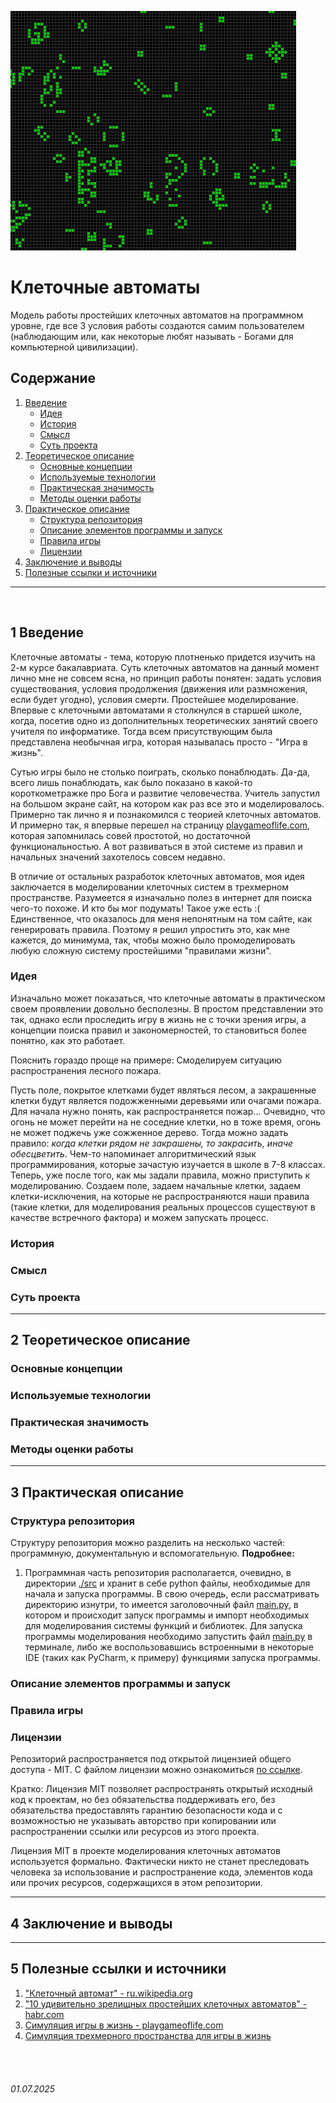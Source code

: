 ![title gif](./img/desription/title.gif)

# Клеточные автоматы

Модель работы простейших клеточных автоматов на программном уровне, где все 3 условия работы создаются самим пользователем (наблюдающим или, как некоторые любят называть - Богами для компьютерной цивилизации).  


## Содержание

1. [Введение](./README.md#1-введение)
   * [Идея](./README.md#идея)
   * [История](./README.md#история)
   * [Смысл](./README.md#смысл)
   * [Суть проекта](./README.md#суть-проекта)
2. [Теоретическое описание](./README.md#2-теоретическое-описание)
    * [Основные концепции](./README.md#основные-концепции)
    * [Используемые технологии](./README.md#используемые-технологии)
    * [Практическая значимость](./README.md#практическая-значимость)
    * [Методы оценки работы](./README.md#методы-оценки-работы)
3. [Практическое описание](./README.md#3-практическая-описание)
   * [Структура репозитория](./README.md#структура-репозитория)
   * [Описание элементов программы и запуск](./README.md#описание-элементов-программы-и-запуск)
   * [Правила игры](./README.md#правила-игры)
   * [Лицензии](./README.md#лицензии)
4. [Заключение и выводы](./README.md#4-заключение-и-выводы)
5. [Полезные ссылки и источники](./README.md#5-полезные-ссылки-и-источники)

---

<br>

## 1 Введение

Клеточные автоматы - тема, которую плотненько придется изучить на 2-м курсе бакалавриата. Суть клеточных автоматов на данный момент лично мне не совсем ясна, но принцип работы понятен: задать условия существования, условия продолжения (движения или размножения, если будет угодно), условия смерти. Простейшее моделирование. 
Впервые с клеточными автоматами я столкнулся в старшей школе, когда, посетив одно из дополнительных теоретических занятий своего учителя по информатике. Тогда всем присутствующим была представлена необычная игра, которая называлась просто - "Игра в жизнь". 

Сутью игры было не столько поиграть, сколько понаблюдать. Да-да, всего лишь понаблюдать, как было показано в какой-то короткометражке про Бога и развитие человечества. Учитель запустил на большом экране сайт, на котором как раз все это и моделировалось. Примерно так лично я и познакомился с теорией клеточных автоматов. И примерно так, я впервые перешел на страницу [playgameoflife.com](https://playgameoflife.com/), которая запомнилась совей простотой, но достаточной функциональностью.
А вот развиваться в этой системе из правил и начальных значений захотелось совсем недавно.

В отличие от остальных разработок клеточных автоматов, 
моя идея заключается в моделировании клеточных систем в трехмерном пространстве. 
Разумеется я изначально полез в интернет для поиска чего-то похоже. И кто бы мог подумать! Такое уже есть :( Единственное, что оказалось для меня непонятным на том сайте, как генерировать правила. Поэтому я решил упростить это, как мне кажется, до минимума, так, чтобы можно было промоделировать любую сложную систему простейшими "правилами жизни".

### Идея

Изначально может показаться, что клеточные автоматы в практическом своем проявлении довольно бесполезны. В простом представлении это так, однако если проследить игру в жизнь не с точки зрения игры, а концепции поиска правил и закономерностей, то становиться более понятно, как это работает. 

Пояснить гораздо проще на примере:
Смоделируем ситуацию распространения лесного пожара. 

Пусть поле, покрытое клетками будет являться лесом, а закрашенные клетки будут является подожженными деревьями или очагами пожара. Для начала нужно понять, как распространяется пожар... Очевидно, что огонь не может перейти на не соседние клетки, но в тоже время, огонь не может поджечь уже сожженное дерево. Тогда можно задать правило: *когда клетки рядом не закрашены, то закрасить, иначе обесцветить*. Чем-то напоминает алгоритмический язык программирования, которые зачастую изучается в школе в 7-8 классах. 
Теперь, уже после того, как мы задали правила, можно приступить к моделированию. Создаем поле, задаем начальные клетки, задаем клетки-исключения, на которые не распространяются наши правила (такие клетки, для моделирования реальных процессов существуют в качестве встречного фактора) и можем запускать процесс.


### История

### Смысл

### Суть проекта

---

## 2 Теоретическое описание

### Основные концепции

### Используемые технологии

### Практическая значимость

### Методы оценки работы

---

## 3 Практическая описание

### Структура репозитория

Структуру репозитория можно разделить на несколько частей: программную, документальную и вспомогательную.
**Подробнее:**

1. Программная часть репозитория располагается, очевидно, в директории [./src](./src/) и хранит в себе python файлы, необходимые для начала и запуска программы. В свою очередь, если рассматривать директорию изнутри, то имеется заголовочный файл [main.py](./src/main.py), в котором и происходит запуск программы и импорт необходимых для моделирования системы функций и библиотек. Для запуска программы моделирования необходимо запустить файл [main.py](./src/main.py) в терминале, либо же воспользовавшись встроенными в некоторые IDE (таких как PyCharm, к примеру) функциями запуска программы.

### Описание элементов программы и запуск

### Правила игры

### Лицензии

Репозиторий распространяется под открытой лицензией общего доступа - MIT. 
С файлом лицензии можно ознакомиться [по ссылке](./LICENSE.txt).

Кратко: Лицензия MIT позволяет распространять открытый исходный код к проектам, но без обязательства поддерживать его, без обязательства предоставлять гарантию безопасности кода и с возможностью не указывать авторство при копировании или распространении ссылки или ресурсов из этого проекта.

Лицензия MIT в проекте моделирования клеточных автоматов используется формально. 
Фактически никто не станет преследовать человека за использование и распространение кода, элементов кода или прочих ресурсов, содержащихся в этом репозитории.

---

## 4 Заключение и выводы

---

## 5 Полезные ссылки и источники

1. ["Клеточный автомат" - ru.wikipedia.org](https://ru.wikipedia.org/wiki/Клеточный_автомат)
2. ["10 удивительно зрелищных простейших клеточных автоматов" - habr.com](https://habr.com/ru/articles/718620/)
3. [Симуляция игры в жизнь - playgameoflife.com](https://playgameoflife.com/)
4. [Симуляция трехмерного пространства для игры в жизнь](https://kodub.itch.io/game-of-life-3d)

<br><br>

###### 01.07.2025